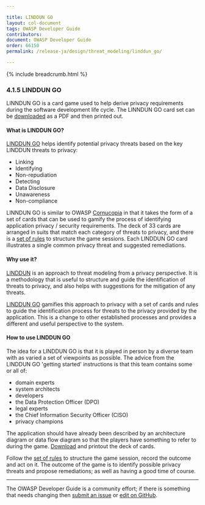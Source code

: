 ```yaml
---

title: LINDDUN GO
layout: col-document
tags: OWASP Developer Guide
contributors:
document: OWASP Developer Guide
order: 66150
permalink: /release-ja/design/threat_modeling/linddun_go/

---
```


{% include breadcrumb.html %}

### 4.1.5 LINDDUN GO

LINNDUN GO is a card game used to help derive privacy requirements during the software development life cycle.
The LINNDUN GO card set can be [downloaded][linddun-go-cards] as a PDF and then printed out.

#### What is LINDDUN GO?

[LINDDUN GO][linddun-go] helps identify potential privacy threats based on the key LINDDUN threats to privacy:

* Linking
* Identifying
* Non-repudiation
* Detecting
* Data Disclosure
* Unawareness
* Non-compliance

LINNDUN GO is similar to OWASP [Cornucopia][cornucopia] in that it takes the form of a set of cards that
can be used to gamify the process of identifying application privacy / security requirements.
The deck of 33 cards are arranged in suits that match each category of threats to privacy,
and there is a [set of rules][linddun-go-rules] to structure the game sessions.
Each LINDDUN GO card illustrates a single common privacy threat and suggested remediations.

#### Why use it?

[LINDDUN][linddun] is an approach to threat modeling from a privacy perspective.
It is a methodology that is useful to structure and guide the identification of threats to privacy,
and also helps with suggestions for the mitigation of any threats.

[LINDDUN GO][linddun-go] gamifies this approach to privacy with a set of cards and rules
to guide the identification process for threats to the privacy provided by the application.
This is a change to other established processes and provides a different and useful perspective to the system.

#### How to use LINDDUN GO

The idea for a LINDDUN GO is that it is played in person by a diverse team with as varied a set of viewpoints as possible.
The advice from the LINDDUN GO 'getting started' instructions is that this team contains some or all of:

* domain experts
* system architects
* developers
* the Data Protection Officer (DPO)
* legal experts
* the Chief Information Security Officer (CISO)
* privacy champions

The application should have already been described by an architecture diagram or data flow diagram
so that the players have something to refer to during the game.
[Download][linddun-go-cards] and printout the deck of cards.

Follow the [set of rules][linddun-go-rules] to structure the game session, record the outcome and act on it.
The outcome of the game is to identify possible privacy threats and propose remediations;
as well as having a good time of course.

----

The OWASP Developer Guide is a community effort; if there is something that needs changing
then [submit an issue][issue060105] or [edit on GitHub][edit060105].

[cornucopia]: https://owasp.org/www-project-cornucopia/
[edit060105]: https://github.com/OWASP/www-project-developer-guide/blob/main/draft/06-design/01-threat-modeling/05-linddun-go.md
[issue060105]: https://github.com/OWASP/www-project-developer-guide/issues/new?labels=content&template=request.md&title=Update:%2006-design/01-threat-modeling/05-linddun-go
[linddun]: https://linddun.org/
[linddun-go]: https://linddun.org/go/
[linddun-go-cards]: https://downloads.linddun.org/linddun-go/default/latest/go.pdf
[linddun-go-rules]: https://linddun.org/go-getting-started/
